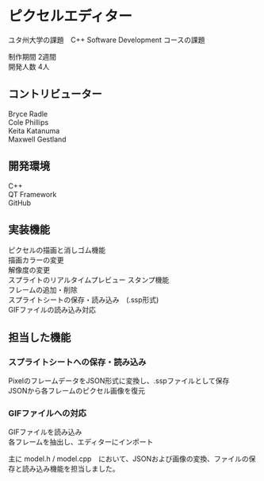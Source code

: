 # ピクセルエディター
ユタ州大学の課題　C++ Software Development コースの課題  

制作期間 2週間  
開発人数 4人

## コントリビューター
Bryce Radle  
Cole Phillips  
Keita Katanuma  
Maxwell Gestland  

## 開発環境
C++  
QT Framework  
GitHub

## 実装機能
ピクセルの描画と消しゴム機能  
描画カラーの変更  
解像度の変更  
スプライトのリアルタイムプレビュー
スタンプ機能  
フレームの追加・削除  
スプライトシートの保存・読み込み　(.ssp形式)  
GIFファイルの読み込み対応  

## 担当した機能
### スプライトシートへの保存・読み込み  
PixelのフレームデータをJSON形式に変換し、.sspファイルとして保存  
JSONから各フレームのピクセル画像を復元  

### GIFファイルへの対応  
GIFファイルを読み込み  
各フレームを抽出し、エディターにインポート  

主に model.h / model.cpp　において、JSONおよび画像の変換、ファイルの保存と読み込み機能を担当しました。

